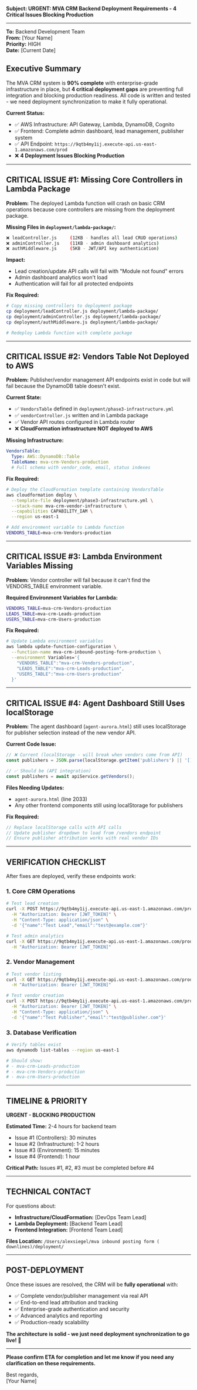 **Subject: URGENT: MVA CRM Backend Deployment Requirements - 4 Critical Issues Blocking Production**

---

**To:** Backend Development Team  
**From:** [Your Name]  
**Priority:** HIGH  
**Date:** [Current Date]

## Executive Summary

The MVA CRM system is **90% complete** with enterprise-grade infrastructure in place, but **4 critical deployment gaps** are preventing full integration and blocking production readiness. All code is written and tested - we need deployment synchronization to make it fully operational.

**Current Status:**
- ✅ AWS Infrastructure: API Gateway, Lambda, DynamoDB, Cognito
- ✅ Frontend: Complete admin dashboard, lead management, publisher system  
- ✅ API Endpoint: `https://9qtb4my1ij.execute-api.us-east-1.amazonaws.com/prod`
- ❌ **4 Deployment Issues Blocking Production**

---

## CRITICAL ISSUE #1: Missing Core Controllers in Lambda Package

**Problem:** The deployed Lambda function will crash on basic CRM operations because core controllers are missing from the deployment package.

**Missing Files in `deployment/lambda-package/`:**
```bash
❌ leadController.js     (12KB - handles all lead CRUD operations)
❌ adminController.js    (11KB - admin dashboard analytics) 
❌ authMiddleware.js     (5KB - JWT/API key authentication)
```

**Impact:** 
- Lead creation/update API calls will fail with "Module not found" errors
- Admin dashboard analytics won't load
- Authentication will fail for all protected endpoints

**Fix Required:**
```bash
# Copy missing controllers to deployment package
cp deployment/leadController.js deployment/lambda-package/
cp deployment/adminController.js deployment/lambda-package/
cp deployment/authMiddleware.js deployment/lambda-package/

# Redeploy Lambda function with complete package
```

---

## CRITICAL ISSUE #2: Vendors Table Not Deployed to AWS

**Problem:** Publisher/vendor management API endpoints exist in code but will fail because the DynamoDB table doesn't exist.

**Current State:**
- ✅ `VendorsTable` defined in `deployment/phase3-infrastructure.yml`
- ✅ `vendorController.js` written and in Lambda package
- ✅ Vendor API routes configured in Lambda router
- ❌ **CloudFormation infrastructure NOT deployed to AWS**

**Missing Infrastructure:**
```yaml
VendorsTable:
  Type: AWS::DynamoDB::Table
  TableName: mva-crm-Vendors-production
  # Full schema with vendor_code, email, status indexes
```

**Fix Required:**
```bash
# Deploy the CloudFormation template containing VendorsTable
aws cloudformation deploy \
  --template-file deployment/phase3-infrastructure.yml \
  --stack-name mva-crm-vendor-infrastructure \
  --capabilities CAPABILITY_IAM \
  --region us-east-1

# Add environment variable to Lambda function
VENDORS_TABLE=mva-crm-Vendors-production
```

---

## CRITICAL ISSUE #3: Lambda Environment Variables Missing

**Problem:** Vendor controller will fail because it can't find the VENDORS_TABLE environment variable.

**Required Environment Variables for Lambda:**
```bash
VENDORS_TABLE=mva-crm-Vendors-production
LEADS_TABLE=mva-crm-Leads-production  
USERS_TABLE=mva-crm-Users-production
```

**Fix Required:**
```bash
# Update Lambda environment variables
aws lambda update-function-configuration \
  --function-name mva-crm-inbound-posting-form-production \
  --environment Variables='{
    "VENDORS_TABLE":"mva-crm-Vendors-production",
    "LEADS_TABLE":"mva-crm-Leads-production", 
    "USERS_TABLE":"mva-crm-Users-production"
  }'
```

---

## CRITICAL ISSUE #4: Agent Dashboard Still Uses localStorage

**Problem:** The agent dashboard (`agent-aurora.html`) still uses localStorage for publisher selection instead of the new vendor API.

**Current Code Issue:**
```javascript
// ❌ Current (localStorage - will break when vendors come from API)
const publishers = JSON.parse(localStorage.getItem('publishers') || '[]');

// ✅ Should be (API integration)
const publishers = await apiService.getVendors();
```

**Files Needing Updates:**
- `agent-aurora.html` (line 2033)
- Any other frontend components still using localStorage for publishers

**Fix Required:**
```javascript
// Replace localStorage calls with API calls
// Update publisher dropdown to load from /vendors endpoint
// Ensure publisher attribution works with real vendor IDs
```

---

## VERIFICATION CHECKLIST

After fixes are deployed, verify these endpoints work:

### 1. Core CRM Operations
```bash
# Test lead creation
curl -X POST https://9qtb4my1ij.execute-api.us-east-1.amazonaws.com/prod/leads \
  -H "Authorization: Bearer [JWT_TOKEN]" \
  -H "Content-Type: application/json" \
  -d '{"name":"Test Lead","email":"test@example.com"}'

# Test admin analytics  
curl -X GET https://9qtb4my1ij.execute-api.us-east-1.amazonaws.com/prod/admin/stats \
  -H "Authorization: Bearer [JWT_TOKEN]"
```

### 2. Vendor Management
```bash
# Test vendor listing
curl -X GET https://9qtb4my1ij.execute-api.us-east-1.amazonaws.com/prod/vendors \
  -H "Authorization: Bearer [JWT_TOKEN]"

# Test vendor creation
curl -X POST https://9qtb4my1ij.execute-api.us-east-1.amazonaws.com/prod/vendors \
  -H "Authorization: Bearer [JWT_TOKEN]" \
  -H "Content-Type: application/json" \
  -d '{"name":"Test Publisher","email":"test@publisher.com"}'
```

### 3. Database Verification
```bash
# Verify tables exist
aws dynamodb list-tables --region us-east-1

# Should show:
# - mva-crm-Leads-production
# - mva-crm-Vendors-production  
# - mva-crm-Users-production
```

---

## TIMELINE & PRIORITY

**URGENT - BLOCKING PRODUCTION**

**Estimated Time:** 2-4 hours for backend team
- Issue #1 (Controllers): 30 minutes
- Issue #2 (Infrastructure): 1-2 hours  
- Issue #3 (Environment): 15 minutes
- Issue #4 (Frontend): 1 hour

**Critical Path:** Issues #1, #2, #3 must be completed before #4

---

## TECHNICAL CONTACT

For questions about:
- **Infrastructure/CloudFormation:** [DevOps Team Lead]
- **Lambda Deployment:** [Backend Team Lead]  
- **Frontend Integration:** [Frontend Team Lead]

**Files Location:** `/Users/alexsiegel/mva inbound posting form ( downlines)/deployment/`

---

## POST-DEPLOYMENT

Once these issues are resolved, the CRM will be **fully operational** with:
- ✅ Complete vendor/publisher management via real API
- ✅ End-to-end lead attribution and tracking
- ✅ Enterprise-grade authentication and security
- ✅ Advanced analytics and reporting
- ✅ Production-ready scalability

**The architecture is solid - we just need deployment synchronization to go live! 🚀**

---

**Please confirm ETA for completion and let me know if you need any clarification on these requirements.**

Best regards,  
[Your Name] 